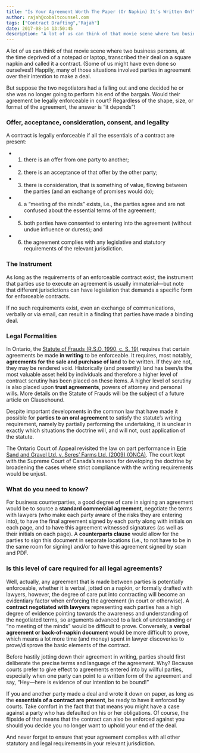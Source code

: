 ```yaml
---
title: "Is Your Agreement Worth The Paper (Or Napkin) It’s Written On?"
author: rajah@cobaltcounsel.com
tags: ["Contract Drafting","Rajah"]
date: 2017-08-14 13:50:45
description: "A lot of us can think of that movie scene where two business persons, at the time deprived of a notepad or laptop, transcribed their deal on a square napkin and called it a contract. (Some of us might have even done so ourselves!) Happily, many of those situations involved parties in agreement over their intention to make a deal."
---
```


A lot of us can think of that movie scene where two business persons, at the time deprived of a notepad or laptop, transcribed their deal on a square napkin and called it a contract. (Some of us might have even done so ourselves!) Happily, many of those situations involved parties in agreement over their intention to make a deal.

But suppose the two negotiators had a falling out and one decided he or she was no longer going to perform his end of the bargain. Would their agreement be legally enforceable in court? Regardless of the shape, size, or format of the agreement, the answer is “it depends”!

### Offer, acceptance, consideration, consent, and legality

A contract is legally enforceable if all the essentials of a contract are present: 
- 1) there is an offer from one party to another; 
- 2) there is an acceptance of that offer by the other party; 
- 3) there is consideration, that is something of value, flowing between the parties (and an exchange of promises would do); 
- 4) a “meeting of the minds” exists, i.e., the parties agree and are not confused about the essential terms of the agreement; 
- 5) both parties have consented to entering into the agreement (without undue influence or duress); and 
- 6) the agreement complies with any legislative and statutory requirements of the relevant jurisdiction.

### The Instrument

As long as the requirements of an enforceable contract exist, the instrument that parties use to execute an agreement is usually immaterial—but note that different jurisdictions can have legislation that demands a specific form for enforceable contracts.

If no such requirements exist, even an exchange of communications, verbally or via email, can result in a finding that parties have made a binding deal.

### Legal Formalities

In Ontario, the [Statute of Frauds (R.S.O. 1990, c. S. 19)](https://www.ontario.ca/laws/statute/90s19) requires that certain agreements be made **in writing** to be enforceable. It requires, most notably, **agreements for the sale and purchase of land** to be written. If they are not, they may be rendered void. Historically (and presently) land has been/is the most valuable asset held by individuals and therefore a higher level of contract scrutiny has been placed on these items. A higher level of scrutiny is also placed upon **trust agreements**, powers of attorney and personal wills. More details on the Statute of Frauds will be the subject of a future article on Clausehound.



Despite important developments in the common law that have made it possible for **parties to an oral agreement** to satisfy the statute’s writing requirement, namely by partially performing the undertaking, it is unclear in exactly which situations the doctrine will, and will not, oust application of the statute.

The Ontario Court of Appeal revisited the law on part performance in [Erie Sand and Gravel Ltd. v. Seres’ Farms Ltd. (2009) (ONCA)](http://www.blaney.com/articles/agreements-of-purchase-and-sale-and-leases-the-statute-of-frauds-and-part-performance). The court kept with the Supreme Court of Canada’s reasons for developing the doctrine by broadening the cases where strict compliance with the writing requirements would be unjust.  

### What do you need to know?  

For business counterparties, a good degree of care in signing an agreement would be to source a **standard commercial agreement**, negotiate the terms with lawyers (who make each party aware of the risks they are entering into), to have the final agreement signed by each party along with initials on each page, and to have this agreement witnessed signatures (as well as their initials on each page). A **counterparts clause** would allow for the parties to sign this document in separate locations (i.e., to not have to be in the same room for signing) and/or to have this agreement signed by scan and PDF.

### Is this level of care required for all legal agreements? 

Well, actually, any agreement that is made between parties is potentially enforceable, whether it is verbal, jotted on a napkin, or formally drafted with lawyers, however, the degree of care put into contracting will become an evidentiary factor when enforcing the agreement (in court or otherwise). A **contract negotiated with lawyers** representing each parties has a high degree of evidence pointing towards the awareness and understanding of the negotiated terms, so arguments advanced to a lack of understanding or “no meeting of the minds” would be difficult to prove. Conversely, a **verbal agreement or back-of-napkin document** would be more difficult to prove, which means a lot more time (and money) spent in lawyer discoveries to prove/disprove the basic elements of the contract.

Before hastily jotting down their agreement in writing, parties should first deliberate the precise terms and language of the agreement. Why? Because courts prefer to give effect to agreements entered into by willful parties, especially when one party can point to a written form of the agreement and say, “Hey—here is evidence of our intention to be bound!”

If you and another party made a deal and wrote it down on paper, as long as the **essentials of a contract are present**, be ready to have it enforced by courts. Take comfort in the fact that that means you might have a case against a party who has defaulted on his or her obligations. Of course, the flipside of that means that the contract can also be enforced against you should you decide you no longer want to uphold your end of the deal.

And never forget to ensure that your agreement complies with all other statutory and legal requirements in your relevant jurisdiction.
